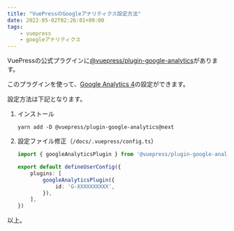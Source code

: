 ```yaml
---
title: "VuePressのGoogleアナリティクス設定方法"
date: 2022-05-02T02:26:01+09:00
tags:
    - vuepress
    - googleアナリティクス
---
```


VuePressの公式プラグインに[@vuepress/plugin-google-analytics](https://v2.vuepress.vuejs.org/reference/plugin/google-analytics.html)があります。

このプラグインを使って、[Google Analytics 4](https://support.google.com/analytics/answer/10089681)の設定ができます。

設定方法は下記となります。
1. インストール
    ```
    yarn add -D @vuepress/plugin-google-analytics@next
    ```
1. 設定ファイル修正（`/docs/.vuepress/config.ts`）
    ```ts
    import { googleAnalyticsPlugin } from '@vuepress/plugin-google-analytics'

    export default defineUserConfig({
        plugins: [
            googleAnalyticsPlugin({
                id: 'G-XXXXXXXXXX',
            }),
        ],
    })
    ```
以上。